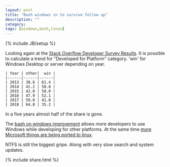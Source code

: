 ```yaml
---
layout: post
title: "Bash windows in to survive follow up"
description: ""
category: 
tags: [windows,bash,linux]
---
```

{% include JB/setup %}

Looking again at the [Stack Overflow Developer Survey Results](https://insights.stackoverflow.com/survey/).
It is possible to calculate a trend for "Developed for Platform" category.
'win' for Windows Desktop or server depending on year.

```text
| Year | other|  win |
|------|------|------|
| 2013 | 38.6 | 61.4 |
| 2014 | 41.2 | 58.8 |
| 2015 | 42.0 | 58.0 |
| 2016 | 47.9 | 52.1 |
| 2017 | 59.0 | 41.0 |
| 2018 | 64.8 | 35.2 |
```

In a five years almost half of the share is gone.

The [bash on windows improvement](http://venturebeat.com/2016/03/30/microsoft-is-bringing-the-bash-shell-to-windows/) allows more developers to use Windows while developing for other platforms. 
At the same time [more Microsoft things are being ported to linux](https://www.zdnet.com/article/microsoft-working-on-porting-sysinternals-to-linux/).

NTFS is still the biggest gripe.
Along with very slow search and system updates.

{% include share.html %}
